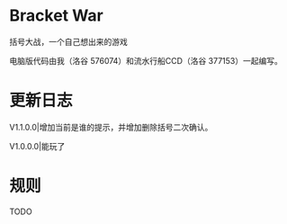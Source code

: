 # Bracket War
括号大战，一个自己想出来的游戏

电脑版代码由我（洛谷 576074）和流水行船CCD（洛谷 377153）一起编写。

# 更新日志
V1.1.0.0|增加当前是谁的提示，并增加删除括号二次确认。

V1.0.0.0|能玩了

# 规则
TODO
